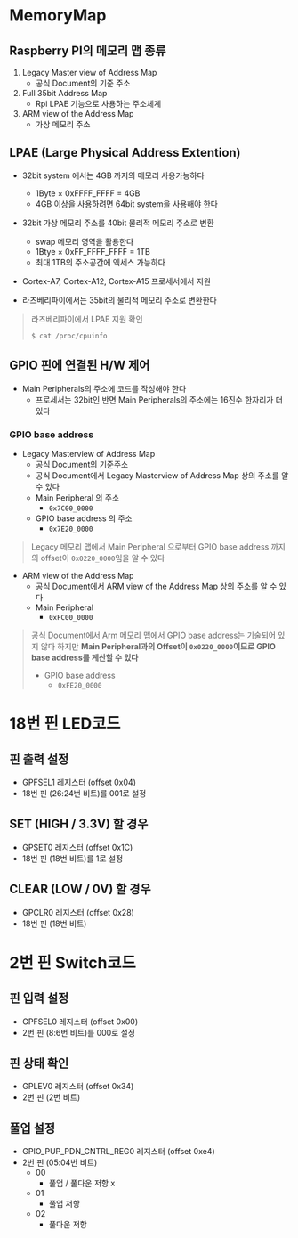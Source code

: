 # MemoryMap

## Raspberry PI의 메모리 맵 종류

1. Legacy Master view of Address Map
   - 공식 Document의 기준 주소
2. Full 35bit Address Map
   - Rpi LPAE 기능으로 사용하는 주소체계
3. ARM view of the Address Map
   - 가상 메모리 주소

## LPAE (Large Physical Address Extention)

- 32bit system 에서는 4GB 까지의 메모리 사용가능하다
  - 1Byte × 0xFFFF_FFFF = 4GB
  - 4GB 이상을 사용하려면 64bit system을 사용해야 한다
- 32bit 가상 메모리 주소를 40bit 물리적 메모리 주소로 변환
  - swap 메모리 영역을 활용한다
  - 1Btye × 0xFF_FFFF_FFFF = 1TB
  - 최대 1TB의 주소공간에 엑세스 가능하다
- Cortex-A7, Cortex-A12, Cortex-A15 프로세서에서 지원

- 라즈베리파이에서는 35bit의 물리적 메모리 주소로 변환한다

> 라즈베리파이에서 LPAE 지원 확인
> ``` shell
> $ cat /proc/cpuinfo
> ```

## GPIO 핀에 연결된 H/W 제어

- Main Peripherals의 주소에 코드를 작성해야 한다
  - 프로세서는 32bit인 반면 Main Peripherals의 주소에는 16진수 한자리가 더있다

### GPIO base address

- Legacy Masterview of Address Map
  - 공식 Document의 기준주소
  - 공식 Document에서 Legacy Masterview of Address Map 상의 주소를 알 수 있다
  - Main Peripheral 의 주소
    - `0x7C00_0000`
  - GPIO base address 의 주소
    - `0x7E20_0000`

> Legacy 메모리 맵에서 Main Peripheral 으로부터 GPIO base address 까지의 offset이 `0x0220_0000`임을 알 수 있다

- ARM view of the Address Map
  - 공식 Document에서 ARM view of the Address Map 상의 주소를 알 수 있다
  - Main Peripheral
    - `0xFC00_0000`

> 공식 Document에서 Arm 메모리 맵에서 GPIO base address는 기술되어 있지 않다
> 하지만 **Main Peripheral과의 Offset이 `0x0220_0000`이므로 GPIO base address를 계산할 수 있다**
> - GPIO base address
>   - `0xFE20_0000`




# 18번 핀 LED코드

## 핀 출력 설정

- GPFSEL1 레지스터 (offset 0x04)
- 18번 핀 (26:24번 비트)를 001로 설정

## SET (HIGH / 3.3V) 할 경우

- GPSET0 레지스터 (offset 0x1C)
- 18번 핀 (18번 비트)를 1로 설정

## CLEAR (LOW / 0V) 할 경우

- GPCLR0 레지스터 (offset 0x28)
- 18번 핀 (18번 비트)

# 2번 핀 Switch코드

## 핀 입력 설정

- GPFSEL0 레지스터 (offset 0x00)
- 2번 핀 (8:6번 비트)를 000로 설정

## 핀 상태 확인

- GPLEV0 레지스터 (offset 0x34)
- 2번 핀 (2번 비트)

## 풀업 설정

- GPIO_PUP_PDN_CNTRL_REG0 레지스터 (offset 0xe4)
- 2번 핀 (05:04번 비트)
  - 00
    - 풀업 / 풀다운 저항 x
  - 01
    - 풀업 저항
  - 02
    - 풀다운 저항